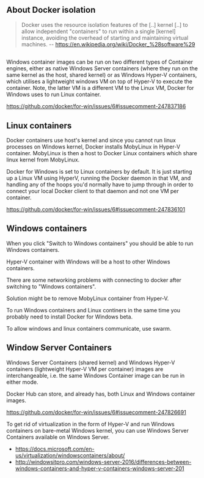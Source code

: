## About Docker isolation

> Docker uses the resource isolation features of the [..] kernel [..] to allow independent "containers" to run within a single [kernel] instance, avoiding the overhead of starting and maintaining virtual machines.
> -- https://en.wikipedia.org/wiki/Docker_%28software%29

## 

Windows container images can be run on two different types of Container engines, either as native Windows Server containers (where they run on the same kernel as the host, shared kernel) or as Windows Hyper-V containers, which utilises a lightweight windows VM on top of Hyper-V to execute the container. Note, the latter VM is a different VM to the Linux VM, Docker for Windows uses to run Linux container.

https://github.com/docker/for-win/issues/6#issuecomment-247837186

## Linux containers

Docker containers use host's kernel and since you cannot run linux processes on Windows kernel, Docker installs MobyLinux in Hyper-V container. MobyLinux is then a host to Docker Linux containers which share linux kernel from MobyLinux.

Docker for Windows is set to Linux containers by default. It is just starting up a Linux VM using HyperV, running the Docker daemon in that VM, and handling any of the hoops you'd normally have to jump through in order to connect your local Docker client to that daemon and not one VM per container.

https://github.com/docker/for-win/issues/6#issuecomment-247836101

## Windows containers

When you click "Switch to Windows containers" you should be able to run Windows containers.

Hyper-V container with Windows will be a host to other Windows containers.

There are some networking problems with connecting to docker after switching to "Windows containers".

Solution might be to remove MobyLinux container from Hyper-V.

To run Windows containers and Linux continers in the same time you probably need to install Docker for Windows beta.

To allow windows and linux containers communicate, use swarm.

## Window Server Containers

Windows Server Containers (shared kernel) and Windows Hyper-V containers (lightweight Hyper-V VM per container) images are interchangeable, i.e. the same Windows Container image can be run in either mode.

Docker Hub can store, and already has, both Linux and Windows container images.

https://github.com/docker/for-win/issues/6#issuecomment-247826691

To get rid of virtualization in the form of Hyper-V and run Windows containers on bare-metal Windows kernel, you can use Windows Server Containers available on Windows Server.

- https://docs.microsoft.com/en-us/virtualization/windowscontainers/about/
- http://windowsitpro.com/windows-server-2016/differences-between-windows-containers-and-hyper-v-containers-windows-server-201
